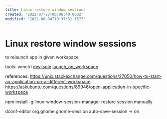 ```yaml
---
title: Linux restore window sessions
created: '2022-07-27T00:06:40.000Z'
modified: '2022-08-04T10:37:31.157Z'
---
```


# Linux restore window sessions

to relaunch app in given workspace

tools:
wmctrl
[devilspie](https://help.ubuntu.com/community/Devilspie)
[launch_on_workspace](https://github.com/xblahoud/launch_on_workspace)

references:
https://unix.stackexchange.com/questions/27050/how-to-start-an-application-on-a-different-workspace
https://askubuntu.com/questions/89946/open-application-in-specific-workspace

npm install -g linux-window-session-manager
restore session manually

dconf-editor
org.gnome.gnome-session
auto-save-session -> on
